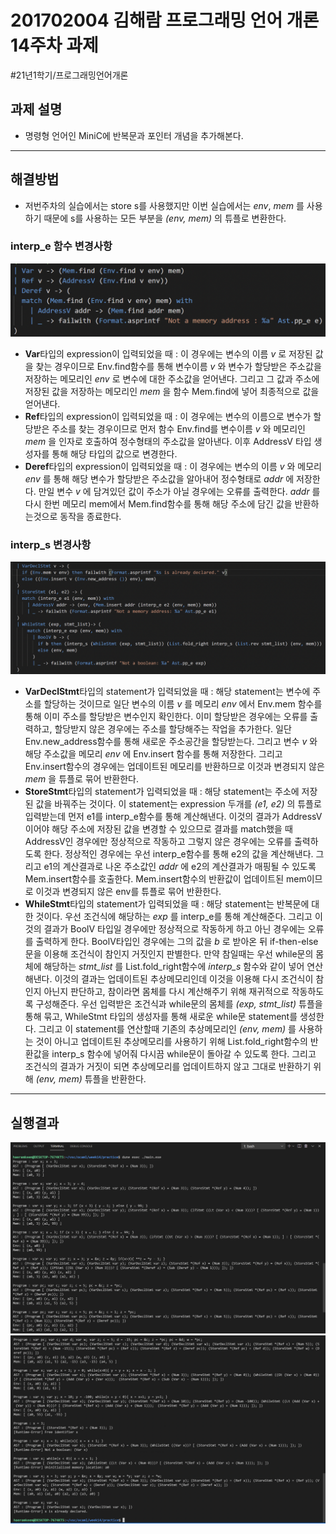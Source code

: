 # 201702004 김해람 프로그래밍 언어 개론 14주차 과제
#21년1학기/프로그래밍언어개론

## 과제 설명
* 명령형 언어인 MiniC에 반복문과 포인터 개념을 추가해본다.
- - - -
## 해결방법
* 저번주차의 실습에서는 store s를 사용했지만 이번 실습에서는 _env_, _mem_ 를 사용하기 때문에 s를 사용하는 모든 부분을 _(env, mem)_ 의 튜플로 변환한다.
### interp_e 함수 변경사항
![](result1.png)
* **Var**타입의 expression이 입력되었을 때 : 이 경우에는 변수의 이름 _v_ 로 저장된 값을 찾는 경우이므로 Env.find함수를 통해 변수이름 _v_ 와 변수가 할당받은 주소값을 저장하는 메모리인 _env_ 로 변수에 대한 주소값을 얻어낸다. 그리고 그 값과 주소에 저장된 값을 저장하는 메모리인 _mem_ 을 함수 Mem.find에 넣어 최종적으로 값을 얻어낸다.
* **Ref**타입의 expression이 입력되었을 때 : 이 경우에는 변수의 이름으로 변수가 할당받은 주소를 찾는 경우이므로 먼저 함수 Env.find를 변수이름 _v_ 와 메모리인 _mem_ 을 인자로 호출하여 정수형태의 주소값을 알아낸다. 이후 AddressV 타입 생성자를 통해 해당 타입의 값으로 변경한다.
* **Deref**타입의 expression이 입력되었을 때 : 이 경우에는 변수의 이름 _v_ 와 메모리 _env_ 를 통해 해당 변수가 할당받은 주소값을 알아내어 정수형태로 _addr_ 에 저장한다. 만일 변수 _v_ 에 담겨있던 값이 주소가 아닐 경우에는 오류를 출력한다. _addr_ 를 다시 한번 메모리 mem에서 Mem.find함수를 통해 해당 주소에 담긴 값을 반환하는것으로 동작을 종료한다.
### interp_s 변경사항
![](result2.png)
* **VarDeclStmt**타입의 statement가 입력되었을 때 : 해당 statement는 변수에 주소를 할당하는 것이므로 일단 변수의 이름 _v_ 를 메모리 _env_ 에서 Env.mem 함수를 통해 이미 주소를 할당받은 변수인지 확인한다. 이미 할당받은 경우에는 오류를 출력하고, 할당받지 않은 경우에는 주소를 할당해주는 작업을 추가한다. 일단 Env.new_address함수를 통해 새로운 주소공간을 할당받는다. 그리고 변수 _v_ 와 해당 주소값을 메모리 _env_ 에 Env.insert 함수를 통해 저장한다. 그리고 Env.insert함수의 경우에는 업데이트된 메모리를 반환하므로 이것과 변경되지 않은 _mem_ 을 튜플로 묶어 반환한다.
* **StoreStmt**타입의 statement가 입력되었을 때 : 해당 statement는 주소에 저장된 값을 바꿔주는 것이다. 이 statement는 expression 두개를 _(e1, e2)_ 의 튜플로 입력받는데 먼저 e1를 interp_e함수를 통해 계산해낸다. 이것의 결과가 AddressV이어야 해당 주소에 저장된 값을 변경할 수 있으므로 결과를 match했을 때 AddressV인 경우에만 정상적으로 작동하고 그렇지 않은 경우에는 오류를 출력하도록 한다. 정상적인 경우에는 우선 interp_e함수를 통해 e2의 값을 계산해낸다. 그리고 e1의 계산결과로 나온 주소값인 _addr_ 에 e2의 계산결과가 매핑될 수 있도록 Mem.insert함수를 호출한다. Mem.insert함수의 반환값이 업데이트된 mem이므로 이것과 변경되지 않은 env를 튜플로 묶어 반환한다.
* **WhileStmt**타입의 statement가 입력되었을 때 : 해당 statement는 반복문에 대한 것이다. 우선 조건식에 해당하는 _exp_ 를 interp_e를 통해 계산해준다. 그리고 이것의 결과가 BoolV 타입일 경우에만 정상적으로 작동하게 하고 아닌 경우에는 오류를 출력하게 한다. BoolV타입인 경우에는 그의 값을 _b_ 로 받아온 뒤 if-then-else문을 이용해 조건식이 참인지 거짓인지 판별한다. 만약 참일때는 우선 while문의 몸체에 해당하는 _stmt_list_ 를 List.fold_right함수에 _interp_s_ 함수와 같이 넣어 연산해낸다. 이것의 결과는 업데이트된 추상메모리인데 이것을 이용해 다시 조건식이 참인지 아닌지 판단하고, 참이라면 몸체를 다시 계산해주기 위해 재귀적으로 작동하도록 구성해준다. 우선 입력받은 조건식과 while문의 몸체를 _(exp, stmt_list)_ 튜플을 통해 묶고, WhileStmt 타입의 생성자를 통해 새로운 while문 statement를 생성한다. 그리고 이 statement를 연산할때 기존의 추상메모리인 _(env, mem)_ 를 사용하는 것이 아니고 업데이트된 추상메모리를 사용하기 위해 List.fold_right함수의 반환값을 interp_s 함수에 넣어줘 다시끔 while문이 돌아갈 수 있도록 한다. 그리고 조건식의 결과가 거짓이 되면 추상메모리를 업데이트하지 않고 그대로 반환하기 위해 _(env, mem)_ 튜플을 반환한다.
- - - -
## 실행결과
![](result3.png)
![](result4.png)